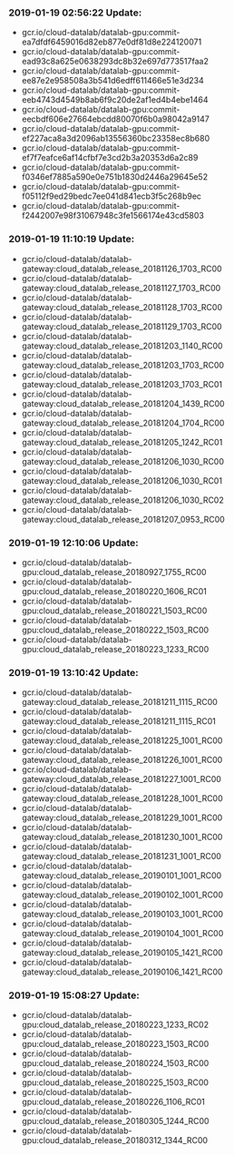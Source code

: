 ### 2019-01-19 02:56:22 Update:

- gcr.io/cloud-datalab/datalab-gpu:commit-ea7dfdf6459016d82eb877e0df81d8e224120071
- gcr.io/cloud-datalab/datalab-gpu:commit-ead93c8a625e0638293dc8b32e697d773517faa2
- gcr.io/cloud-datalab/datalab-gpu:commit-ee87e2e958508a3b541d6edff611466e51e3d234
- gcr.io/cloud-datalab/datalab-gpu:commit-eeb4743d4549b8ab6f9c20de2af1ed4b4ebe1464
- gcr.io/cloud-datalab/datalab-gpu:commit-eecbdf606e27664ebcdd80070f6b0a98042a9147
- gcr.io/cloud-datalab/datalab-gpu:commit-ef227aca8a3d2096ab13556360bc23358ec8b680
- gcr.io/cloud-datalab/datalab-gpu:commit-ef7f7eafce6af14cfbf7e3cd2b3a20353d6a2c89
- gcr.io/cloud-datalab/datalab-gpu:commit-f0346ef7885a590e0e751b1830d2446a29645e52
- gcr.io/cloud-datalab/datalab-gpu:commit-f05112f9ed29bedc7ee041d841ecb3f5c268b9ec
- gcr.io/cloud-datalab/datalab-gpu:commit-f2442007e98f31067948c3fe1566174e43cd5803
### 2019-01-19 11:10:19 Update:

- gcr.io/cloud-datalab/datalab-gateway:cloud_datalab_release_20181126_1703_RC00
- gcr.io/cloud-datalab/datalab-gateway:cloud_datalab_release_20181127_1703_RC00
- gcr.io/cloud-datalab/datalab-gateway:cloud_datalab_release_20181128_1703_RC00
- gcr.io/cloud-datalab/datalab-gateway:cloud_datalab_release_20181129_1703_RC00
- gcr.io/cloud-datalab/datalab-gateway:cloud_datalab_release_20181203_1140_RC00
- gcr.io/cloud-datalab/datalab-gateway:cloud_datalab_release_20181203_1703_RC00
- gcr.io/cloud-datalab/datalab-gateway:cloud_datalab_release_20181203_1703_RC01
- gcr.io/cloud-datalab/datalab-gateway:cloud_datalab_release_20181204_1439_RC00
- gcr.io/cloud-datalab/datalab-gateway:cloud_datalab_release_20181204_1704_RC00
- gcr.io/cloud-datalab/datalab-gateway:cloud_datalab_release_20181205_1242_RC01
- gcr.io/cloud-datalab/datalab-gateway:cloud_datalab_release_20181206_1030_RC00
- gcr.io/cloud-datalab/datalab-gateway:cloud_datalab_release_20181206_1030_RC01
- gcr.io/cloud-datalab/datalab-gateway:cloud_datalab_release_20181206_1030_RC02
- gcr.io/cloud-datalab/datalab-gateway:cloud_datalab_release_20181207_0953_RC00
### 2019-01-19 12:10:06 Update:

- gcr.io/cloud-datalab/datalab-gpu:cloud_datalab_release_20180927_1755_RC00
- gcr.io/cloud-datalab/datalab-gpu:cloud_datalab_release_20180220_1606_RC01
- gcr.io/cloud-datalab/datalab-gpu:cloud_datalab_release_20180221_1503_RC00
- gcr.io/cloud-datalab/datalab-gpu:cloud_datalab_release_20180222_1503_RC00
- gcr.io/cloud-datalab/datalab-gpu:cloud_datalab_release_20180223_1233_RC00
### 2019-01-19 13:10:42 Update:

- gcr.io/cloud-datalab/datalab-gateway:cloud_datalab_release_20181211_1115_RC00
- gcr.io/cloud-datalab/datalab-gateway:cloud_datalab_release_20181211_1115_RC01
- gcr.io/cloud-datalab/datalab-gateway:cloud_datalab_release_20181225_1001_RC00
- gcr.io/cloud-datalab/datalab-gateway:cloud_datalab_release_20181226_1001_RC00
- gcr.io/cloud-datalab/datalab-gateway:cloud_datalab_release_20181227_1001_RC00
- gcr.io/cloud-datalab/datalab-gateway:cloud_datalab_release_20181228_1001_RC00
- gcr.io/cloud-datalab/datalab-gateway:cloud_datalab_release_20181229_1001_RC00
- gcr.io/cloud-datalab/datalab-gateway:cloud_datalab_release_20181230_1001_RC00
- gcr.io/cloud-datalab/datalab-gateway:cloud_datalab_release_20181231_1001_RC00
- gcr.io/cloud-datalab/datalab-gateway:cloud_datalab_release_20190101_1001_RC00
- gcr.io/cloud-datalab/datalab-gateway:cloud_datalab_release_20190102_1001_RC00
- gcr.io/cloud-datalab/datalab-gateway:cloud_datalab_release_20190103_1001_RC00
- gcr.io/cloud-datalab/datalab-gateway:cloud_datalab_release_20190104_1001_RC00
- gcr.io/cloud-datalab/datalab-gateway:cloud_datalab_release_20190105_1421_RC00
- gcr.io/cloud-datalab/datalab-gateway:cloud_datalab_release_20190106_1421_RC00
### 2019-01-19 15:08:27 Update:

- gcr.io/cloud-datalab/datalab-gpu:cloud_datalab_release_20180223_1233_RC02
- gcr.io/cloud-datalab/datalab-gpu:cloud_datalab_release_20180223_1503_RC00
- gcr.io/cloud-datalab/datalab-gpu:cloud_datalab_release_20180224_1503_RC00
- gcr.io/cloud-datalab/datalab-gpu:cloud_datalab_release_20180225_1503_RC00
- gcr.io/cloud-datalab/datalab-gpu:cloud_datalab_release_20180226_1106_RC01
- gcr.io/cloud-datalab/datalab-gpu:cloud_datalab_release_20180305_1244_RC00
- gcr.io/cloud-datalab/datalab-gpu:cloud_datalab_release_20180312_1344_RC00

